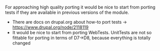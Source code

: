 For approaching high quality porting it would be nice to start from porting tests if they are available in previous versions of the module.

- There are docs on drupal.org about how-to port tests -> https://www.drupal.org/node/2118119
- It would be nice to start from porting WebTests. UnitTests are not so fittable for porting in terms of D7->D8, because everything is totally changed
